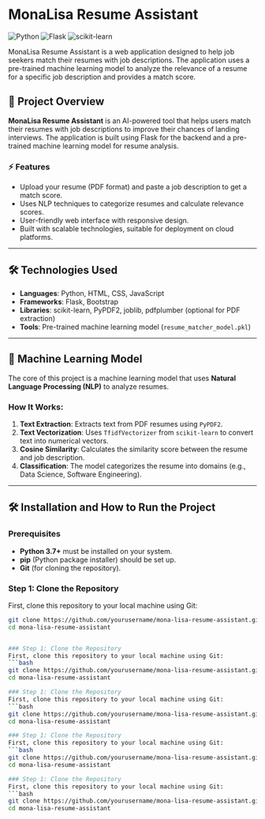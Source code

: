 # MonaLisa Resume Assistant

![Python](https://img.shields.io/badge/Python-3.7%2B-blue)
![Flask](https://img.shields.io/badge/Flask-2.3.2-green)
![scikit-learn](https://img.shields.io/badge/scikit--learn-1.3.0-orange)

MonaLisa Resume Assistant is a web application designed to help job seekers match their resumes with job descriptions. The application uses a pre-trained machine learning model to analyze the relevance of a resume for a specific job description and provides a match score.

## 📝 Project Overview
**MonaLisa Resume Assistant** is an AI-powered tool that helps users match their resumes with job descriptions to improve their chances of landing interviews. The application is built using Flask for the backend and a pre-trained machine learning model for resume analysis.

### ⚡ Features
- Upload your resume (PDF format) and paste a job description to get a match score.
- Uses NLP techniques to categorize resumes and calculate relevance scores.
- User-friendly web interface with responsive design.
- Built with scalable technologies, suitable for deployment on cloud platforms.

---

## 🛠️ Technologies Used
- **Languages**: Python, HTML, CSS, JavaScript
- **Frameworks**: Flask, Bootstrap
- **Libraries**: scikit-learn, PyPDF2, joblib, pdfplumber (optional for PDF extraction)
- **Tools**: Pre-trained machine learning model (`resume_matcher_model.pkl`)

---

## 🤖 Machine Learning Model
The core of this project is a machine learning model that uses **Natural Language Processing (NLP)** to analyze resumes.

### How It Works:
1. **Text Extraction**: Extracts text from PDF resumes using `PyPDF2`.
2. **Text Vectorization**: Uses `TfidfVectorizer` from `scikit-learn` to convert text into numerical vectors.
3. **Cosine Similarity**: Calculates the similarity score between the resume and job description.
4. **Classification**: The model categorizes the resume into domains (e.g., Data Science, Software Engineering).

---

## 🛠️ Installation and How to Run the Project

### Prerequisites
- **Python 3.7+** must be installed on your system.
- **pip** (Python package installer) should be set up.
- **Git** (for cloning the repository).

### Step 1: Clone the Repository
First, clone this repository to your local machine using Git:
```bash
git clone https://github.com/yourusername/mona-lisa-resume-assistant.git
cd mona-lisa-resume-assistant


### Step 1: Clone the Repository
First, clone this repository to your local machine using Git:
```bash
git clone https://github.com/yourusername/mona-lisa-resume-assistant.git
cd mona-lisa-resume-assistant

### Step 1: Clone the Repository
First, clone this repository to your local machine using Git:
```bash
git clone https://github.com/yourusername/mona-lisa-resume-assistant.git
cd mona-lisa-resume-assistant

### Step 1: Clone the Repository
First, clone this repository to your local machine using Git:
```bash
git clone https://github.com/yourusername/mona-lisa-resume-assistant.git
cd mona-lisa-resume-assistant

### Step 1: Clone the Repository
First, clone this repository to your local machine using Git:
```bash
git clone https://github.com/yourusername/mona-lisa-resume-assistant.git
cd mona-lisa-resume-assistant
